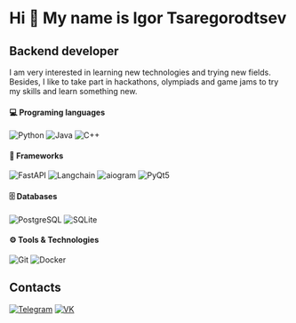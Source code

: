 # Hi 👋 My name is Igor Tsaregorodtsev

## Backend developer

I am very interested in learning new technologies and trying new fields. Besides, I like to take part in hackathons, olympiads and game jams to try my skills and learn something new.

#### 💻 Programing languages
![Python](https://img.shields.io/badge/Python-3776AB?style=for-the-badge&logo=python&logoColor=white)
![Java](https://img.shields.io/badge/Java-007396?style=for-the-badge&logo=java&logoColor=white)
![C++](https://img.shields.io/badge/C++-00599C?style=for-the-badge&logo=c%2b%2b&logoColor=white)

#### 🧩 Frameworks
![FastAPI](https://img.shields.io/badge/FastAPI-009688?style=for-the-badge&logo=fastapi&logoColor=white)
![Langchain](https://img.shields.io/badge/LangChain-000000?style=for-the-badge&logo=langchain&logoColor=white)
![aiogram](https://img.shields.io/badge/aiogram-2C2D72?style=for-the-badge&logo=telegram&logoColor=white)
![PyQt5](https://img.shields.io/badge/PyQt5-41CD52?style=for-the-badge&logo=qt&logoColor=white)

#### 🗄️ Databases
![PostgreSQL](https://img.shields.io/badge/PostgreSQL-4169E1?style=for-the-badge&logo=postgresql&logoColor=white)
![SQLite](https://img.shields.io/badge/SQLite-003B57?style=for-the-badge&logo=sqlite&logoColor=white)

#### ⚙️ Tools & Technologies
![Git](https://img.shields.io/badge/Git-F05032?style=for-the-badge&logo=git&logoColor=white)
![Docker](https://img.shields.io/badge/Docker-2496ED?style=for-the-badge&logo=docker&logoColor=white)

## Contacts

[![Telegram](https://camo.githubusercontent.com/d6c57d41520093827f2f4c033ce3b0ef086f343e1a57f1af9a905adabbb76622/68747470733a2f2f696d672e736869656c64732e696f2f62616467652f54656c656772616d2d3330333935323f7374796c653d666f722d7468652d6261646765266c6f676f3d74656c656772616d)](https://t.me/IgorClove) [![VK](https://camo.githubusercontent.com/dc5d51812d6e5ac1d34ad8adf6a3425d39eb753623c0cd8d920e3795ab0e431f/68747470733a2f2f696d672e736869656c64732e696f2f62616467652f564b2d3330333935323f7374796c653d666f722d7468652d6261646765266c6f676f3d766b)](https://vk.com/igortsarek)
